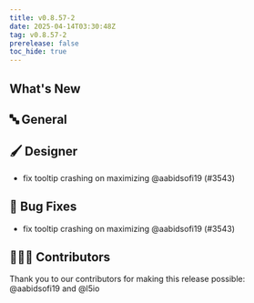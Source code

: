 ```yaml
---
title: v0.8.57-2
date: 2025-04-14T03:30:48Z
tag: v0.8.57-2
prerelease: false
toc_hide: true
---
```


## What's New
## 🔤 General
## 🖌️ Designer

- fix tooltip crashing on maximizing @aabidsofi19 (#3543)

## 🐛 Bug Fixes

- fix tooltip crashing on maximizing @aabidsofi19 (#3543)

## 👨🏽‍💻 Contributors

Thank you to our contributors for making this release possible:
@aabidsofi19 and @l5io
